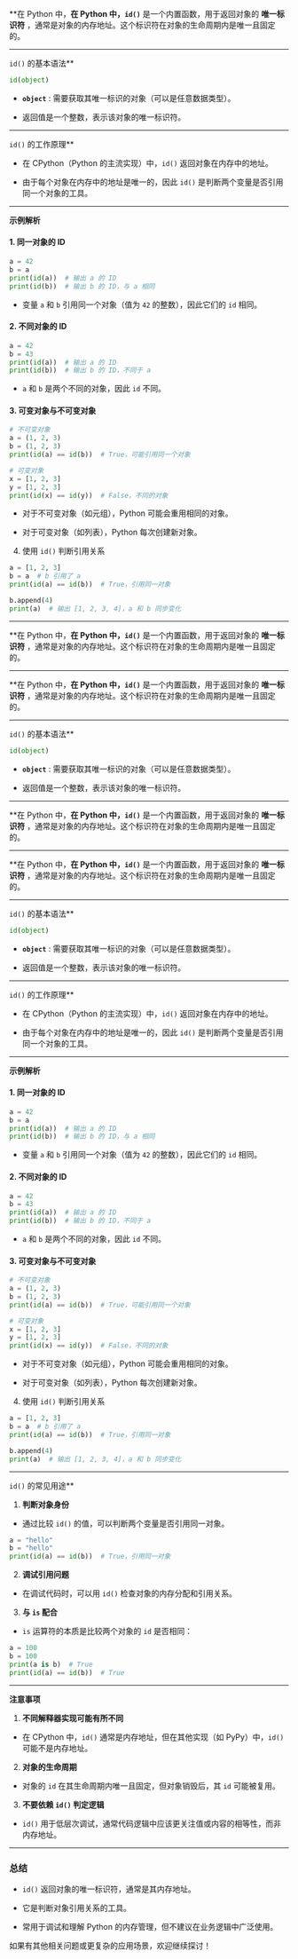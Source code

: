 **在 Python 中，**在 Python 中，`id()`**  是一个内置函数，用于返回对象的 **唯一标识符** ，通常是对象的内存地址。这个标识符在对象的生命周期内是唯一且固定的。

---

`id()` 的基本语法** 

```python
id(object)
```
 
- **`object`** : 需要获取其唯一标识的对象（可以是任意数据类型）。

- 返回值是一个整数，表示该对象的唯一标识符。


---

`id()` 的工作原理**  
- 在 CPython（Python 的主流实现）中，`id()` 返回对象在内存中的地址。
 
- 由于每个对象在内存中的地址是唯一的，因此 `id()` 是判断两个变量是否引用同一个对象的工具。


---

**示例解析** 
#### 1. 同一对象的 ID 


```python
a = 42
b = a
print(id(a))  # 输出 a 的 ID
print(id(b))  # 输出 b 的 ID，与 a 相同
```
 
- 变量 `a` 和 `b` 引用同一个对象（值为 `42` 的整数），因此它们的 `id` 相同。

#### 2. 不同对象的 ID 


```python
a = 42
b = 43
print(id(a))  # 输出 a 的 ID
print(id(b))  # 输出 b 的 ID，不同于 a
```
 
- `a` 和 `b` 是两个不同的对象，因此 `id` 不同。

#### 3. 可变对象与不可变对象 


```python
# 不可变对象
a = (1, 2, 3)
b = (1, 2, 3)
print(id(a) == id(b))  # True，可能引用同一个对象

# 可变对象
x = [1, 2, 3]
y = [1, 2, 3]
print(id(x) == id(y))  # False，不同的对象
```

- 对于不可变对象（如元组），Python 可能会重用相同的对象。

- 对于可变对象（如列表），Python 每次创建新对象。
4. 使用 `id()` 判断引用关系

```python
a = [1, 2, 3]
b = a  # b 引用了 a
print(id(a) == id(b))  # True，引用同一对象

b.append(4)
print(a)  # 输出 [1, 2, 3, 4]，a 和 b 同步变化
```


---

**在 Python 中，**在 Python 中，`id()`**  是一个内置函数，用于返回对象的 **唯一标识符** ，通常是对象的内存地址。这个标识符在对象的生命周期内是唯一且固定的。

---

**在 Python 中，**在 Python 中，`id()`**  是一个内置函数，用于返回对象的 **唯一标识符** ，通常是对象的内存地址。这个标识符在对象的生命周期内是唯一且固定的。

---

`id()` 的基本语法** 

```python
id(object)
```
 
- **`object`** : 需要获取其唯一标识的对象（可以是任意数据类型）。

- 返回值是一个整数，表示该对象的唯一标识符。


---

**在 Python 中，**在 Python 中，`id()`**  是一个内置函数，用于返回对象的 **唯一标识符** ，通常是对象的内存地址。这个标识符在对象的生命周期内是唯一且固定的。

---

**在 Python 中，**在 Python 中，`id()`**  是一个内置函数，用于返回对象的 **唯一标识符** ，通常是对象的内存地址。这个标识符在对象的生命周期内是唯一且固定的。

---

`id()` 的基本语法** 

```python
id(object)
```
 
- **`object`** : 需要获取其唯一标识的对象（可以是任意数据类型）。

- 返回值是一个整数，表示该对象的唯一标识符。


---

`id()` 的工作原理**  
- 在 CPython（Python 的主流实现）中，`id()` 返回对象在内存中的地址。
 
- 由于每个对象在内存中的地址是唯一的，因此 `id()` 是判断两个变量是否引用同一个对象的工具。


---

**示例解析** 
#### 1. 同一对象的 ID 


```python
a = 42
b = a
print(id(a))  # 输出 a 的 ID
print(id(b))  # 输出 b 的 ID，与 a 相同
```
 
- 变量 `a` 和 `b` 引用同一个对象（值为 `42` 的整数），因此它们的 `id` 相同。

#### 2. 不同对象的 ID 


```python
a = 42
b = 43
print(id(a))  # 输出 a 的 ID
print(id(b))  # 输出 b 的 ID，不同于 a
```
 
- `a` 和 `b` 是两个不同的对象，因此 `id` 不同。

#### 3. 可变对象与不可变对象 


```python
# 不可变对象
a = (1, 2, 3)
b = (1, 2, 3)
print(id(a) == id(b))  # True，可能引用同一个对象

# 可变对象
x = [1, 2, 3]
y = [1, 2, 3]
print(id(x) == id(y))  # False，不同的对象
```

- 对于不可变对象（如元组），Python 可能会重用相同的对象。

- 对于可变对象（如列表），Python 每次创建新对象。
4. 使用 `id()` 判断引用关系

```python
a = [1, 2, 3]
b = a  # b 引用了 a
print(id(a) == id(b))  # True，引用同一对象

b.append(4)
print(a)  # 输出 [1, 2, 3, 4]，a 和 b 同步变化
```


---

`id()` 的常见用途**  
1. **判断对象身份**  
  - 通过比较 `id()` 的值，可以判断两个变量是否引用同一对象。


```python
a = "hello"
b = "hello"
print(id(a) == id(b))  # True，引用同一对象
```
 
2. **调试引用问题**  
  - 在调试代码时，可以用 `id()` 检查对象的内存分配和引用关系。
 
3. **与 `is` 配合**  
  - `is` 运算符的本质是比较两个对象的 `id` 是否相同：


```python
a = 100
b = 100
print(a is b)  # True
print(id(a) == id(b))  # True
```


---

**注意事项**  
1. **不同解释器实现可能有所不同**  
  - 在 CPython 中，`id()` 通常是内存地址，但在其他实现（如 PyPy）中，`id()` 可能不是内存地址。
 
2. **对象的生命周期**  
  - 对象的 `id` 在其生命周期内唯一且固定，但对象销毁后，其 `id` 可能被复用。
 
3. **不要依赖 `id()` 判定逻辑**  
  - `id()` 用于低层次调试，通常代码逻辑中应该更关注值或内容的相等性，而非内存地址。


---


### 总结 
 
- `id()` 返回对象的唯一标识符，通常是其内存地址。

- 它是判断对象引用关系的工具。

- 常用于调试和理解 Python 的内存管理，但不建议在业务逻辑中广泛使用。

如果有其他相关问题或更复杂的应用场景，欢迎继续探讨！